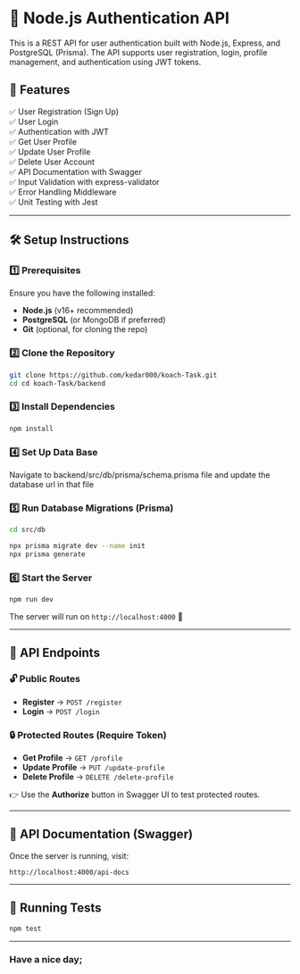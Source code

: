 # 🚀 Node.js Authentication API

This is a REST API for user authentication built with Node.js, Express, and PostgreSQL (Prisma). The API supports user registration, login, profile management, and authentication using JWT tokens.

## 📌 Features

✅ User Registration (Sign Up)  
✅ User Login  
✅ Authentication with JWT  
✅ Get User Profile  
✅ Update User Profile  
✅ Delete User Account  
✅ API Documentation with Swagger  
✅ Input Validation with express-validator  
✅ Error Handling Middleware  
✅ Unit Testing with Jest  

---

## 🛠️ Setup Instructions

### 1️⃣ Prerequisites
Ensure you have the following installed:
- **Node.js** (v16+ recommended)
- **PostgreSQL** (or MongoDB if preferred)
- **Git** (optional, for cloning the repo)

### 2️⃣ Clone the Repository
```sh
git clone https://github.com/kedar000/koach-Task.git
cd cd koach-Task/backend
```

### 3️⃣ Install Dependencies
```sh
npm install
```

### 4️⃣ Set Up Data Base
Navigate to backend/src/db/prisma/schema.prisma file and update the database url in that file 

### 5️⃣ Run Database Migrations (Prisma)
```sh
cd src/db
```
```sh
npx prisma migrate dev --name init
npx prisma generate
```

### 6️⃣ Start the Server
```sh
npm run dev
```
The server will run on `http://localhost:4000` 🚀

---

## 📖 API Endpoints

### 🔓 Public Routes
- **Register** → `POST /register`
- **Login** → `POST /login`

### 🔒 Protected Routes (Require Token)
- **Get Profile** → `GET /profile`
- **Update Profile** → `PUT /update-profile`
- **Delete Profile** → `DELETE /delete-profile`

👉 Use the **Authorize** button in Swagger UI to test protected routes.

---

## 📝 API Documentation (Swagger)
Once the server is running, visit:
```
http://localhost:4000/api-docs
```

---

## 🧪 Running Tests
```sh
npm test
```

---


### Have a nice day;
